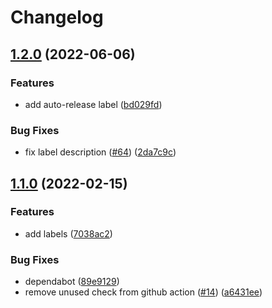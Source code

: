 # Changelog

## [1.2.0](https://github.com/spear-ai/github-labels/compare/github-labels-v1.1.0...github-labels-v1.2.0) (2022-06-06)


### Features

* add auto-release label ([bd029fd](https://github.com/spear-ai/github-labels/commit/bd029fdc97a12630f226610f74715d926ee77ba0))


### Bug Fixes

* fix label description ([#64](https://github.com/spear-ai/github-labels/issues/64)) ([2da7c9c](https://github.com/spear-ai/github-labels/commit/2da7c9c43defe3919bc5f973fa70bc681210f37c))

## [1.1.0](https://github.com/spear-ai/github-labels/compare/github-labels-v1.0.0...github-labels-v1.1.0) (2022-02-15)


### Features

* add labels ([7038ac2](https://github.com/spear-ai/github-labels/commit/7038ac280ab7a87955ee07455f0e004744f62339))


### Bug Fixes

* dependabot ([89e9129](https://github.com/spear-ai/github-labels/commit/89e91299253d8e89d6dd883dd3f0bfb1eda594fa))
* remove unused check from github action ([#14](https://github.com/spear-ai/github-labels/issues/14)) ([a6431ee](https://github.com/spear-ai/github-labels/commit/a6431eefc9e4dca33e9afa34f007128bc9e8d4e2))
